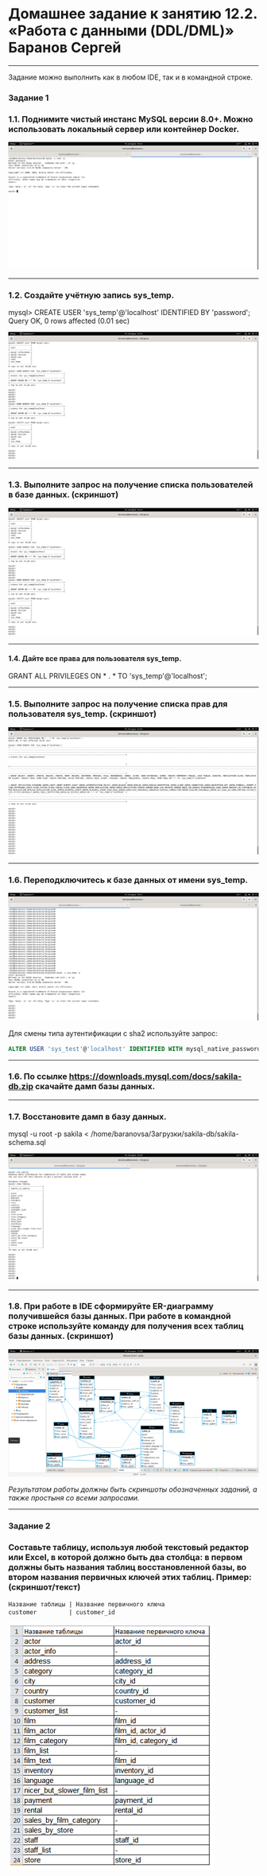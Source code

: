 # Домашнее задание к занятию 12.2. «Работа с данными (DDL/DML)» Баранов Сергей


---


Задание можно выполнить как в любом IDE, так и в командной строке.


### Задание 1

### 1.1. Поднимите чистый инстанс MySQL версии 8.0+. Можно использовать локальный сервер или контейнер Docker.

![monitoring](https://github.com/12sergey12/12.2_-DDL-DML-/blob/main/images/12.2-1.1.png)


---


### 1.2. Создайте учётную запись sys_temp. 

mysql> CREATE USER 'sys_temp'@'localhost' IDENTIFIED BY 'password';
Query OK, 0 rows affected (0.01 sec)

![monitoring](https://github.com/12sergey12/12.2_-DDL-DML-/blob/main/images/12.2-1.3.png)


---


### 1.3. Выполните запрос на получение списка пользователей в базе данных. (скриншот)

![monitoring](https://github.com/12sergey12/12.2_-DDL-DML-/blob/main/images/12.2-1.3.png)


---


#### 1.4. Дайте все права для пользователя sys_temp. 

GRANT ALL PRIVILEGES ON * . * TO 'sys_temp'@'localhost';


---


### 1.5. Выполните запрос на получение списка прав для пользователя sys_temp. (скриншот)

![monitoring](https://github.com/12sergey12/12.2_-DDL-DML-/blob/main/images/12.2-1.5.png)


---


### 1.6. Переподключитесь к базе данных от имени sys_temp.

![monitoring](https://github.com/12sergey12/12.2_-DDL-DML-/blob/main/images/12.2-1.6.png)

Для смены типа аутентификации с sha2 используйте запрос: 

```sql
ALTER USER 'sys_test'@'localhost' IDENTIFIED WITH mysql_native_password BY 'password';
```


---


### 1.6. По ссылке https://downloads.mysql.com/docs/sakila-db.zip скачайте дамп базы данных.


---


### 1.7. Восстановите дамп в базу данных.

mysql -u root -p sakila < /home/baranovsa/Загрузки/sakila-db/sakila-schema.sql

![monitoring](https://github.com/12sergey12/12.2_-DDL-DML-/blob/main/images/12.2-1.7.png)


---


### 1.8. При работе в IDE сформируйте ER-диаграмму получившейся базы данных. При работе в командной строке используйте команду для получения всех таблиц базы данных. (скриншот)

![monitoring](https://github.com/12sergey12/12.2_-DDL-DML-/blob/main/images/12.2-1.8.png)

*Результатом работы должны быть скриншоты обозначенных заданий, а также простыня со всеми запросами.*


---


### Задание 2


### Составьте таблицу, используя любой текстовый редактор или Excel, в которой должно быть два столбца: в первом должны быть названия таблиц восстановленной базы, во втором названия первичных ключей этих таблиц. Пример: (скриншот/текст)
```
Название таблицы | Название первичного ключа
customer         | customer_id
```

![monitoring](https://github.com/12sergey12/12.2_-DDL-DML-/blob/main/images/%D1%82%D0%B0%D0%B1%D0%BB%D0%B8%D1%86%D0%B0.png)







